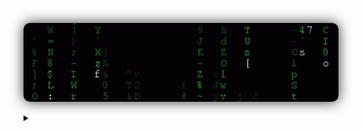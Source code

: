 <a
  href="https://correa.swebert.xyz"
  alt="Personal website of Swebert Correa"
  target="_blank"
  rel="author">
  <img
    style="border-radius: 10px; box-shadow: 0 0 20px #333;"
    src="./assets/matrix.gif"
    width="1000"
  />
</a>

<details>
  <summary></summary>
  <br />

  <p align="center">
    <img
      src="https://github-readme-stats.vercel.app/api?username=swebert-robin&show_icons=true&theme=chartreuse-dark&count_private=true&hide=stars&hide_rank=true&custom_title=glitch%20in%20the%20matrix..."
    />
  </p>
</details>

